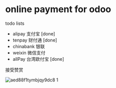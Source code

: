 # online payment for odoo  

todo lists

- alipay 支付宝 [done]  
- tenpay 财付通 [done]
- chinabank 银联
- weixin 微信支付
- allPay 台湾欧付宝 [done] 


接受赞赏  

![aed88f1tymbjqy9dc8 1](https://cloud.githubusercontent.com/assets/1404460/8102186/a1209bf6-1050-11e5-9c22-f035c0e56b09.png)
